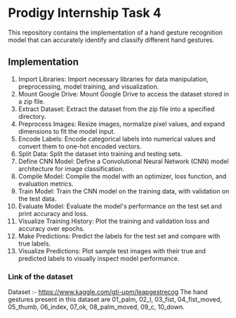 # Prodigy Internship Task 4

This repository contains the implementation of a hand gesture recognition model that can accurately identify and classify different hand gestures.


## Implementation
1. Import Libraries: Import necessary libraries for data manipulation, preprocessing, model training, and visualization.
2. Mount Google Drive: Mount Google Drive to access the dataset stored in a zip file.
3. Extract Dataset: Extract the dataset from the zip file into a specified directory.
4. Preprocess Images: Resize images, normalize pixel values, and expand dimensions to fit the model input.
5. Encode Labels: Encode categorical labels into numerical values and convert them to one-hot encoded vectors.
6. Split Data: Split the dataset into training and testing sets.
7. Define CNN Model: Define a Convolutional Neural Network (CNN) model architecture for image classification.
8. Compile Model: Compile the model with an optimizer, loss function, and evaluation metrics.
9. Train Model: Train the CNN model on the training data, with validation on the test data.
10. Evaluate Model: Evaluate the model's performance on the test set and print accuracy and loss.
11. Visualize Training History: Plot the training and validation loss and accuracy over epochs.
12. Make Predictions: Predict the labels for the test set and compare with true labels.
13. Visualize Predictions: Plot sample test images with their true and predicted labels to visually inspect model performance.


### Link of the dataset

Dataset :-  https://www.kaggle.com/gti-upm/leapgestrecog
The hand gestures present in this dataset are 01_palm, 02_l, 03_fist, 04_fist_moved, 05_thumb, 06_index, 07_ok, 08_palm_moved, 09_c, 10_down.

